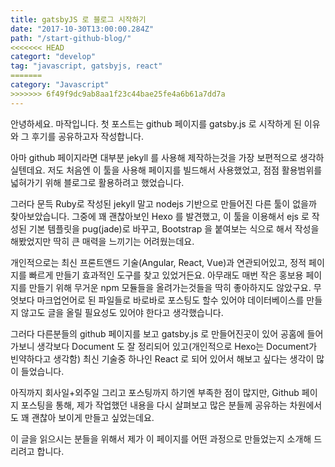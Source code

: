 ```yaml
---
title: gatsbyJS 로 블로그 시작하기
date: "2017-10-30T13:00:00.284Z"
path: "/start-github-blog/"
<<<<<<< HEAD
categort: "develop"
tag: "javascript, gatsbyjs, react"
=======
category: "Javascript"
>>>>>>> 6f49f9dc9ab8aa1f23c44bae25fe4a6b61a7dd7a
---
```


안녕하세요. 마작입니다.
첫 포스트는 github 페이지를 gatsby.js 로 시작하게 된 이유와 그 후기를 공유하고자 작성합니다.

아마 github 페이지라면 대부분 jekyll 를 사용해 제작하는것을 가장 보편적으로 생각하실텐데요. 저도 처음엔 이 툴을 사용해 페이지를 빌드해서 사용했었고, 점점 활용범위를 넓혀가기 위해 블로그로 활용하려고 했었습니다.

그러다 문득 Ruby로 작성된 jekyll 말고 nodejs 기반으로 만들어진 다른 툴이 없을까 찾아보았습니다.
그중에 꽤 괜찮아보인 Hexo 를 발견했고, 이 툴을 이용해서 ejs 로 작성된 기본 템플릿을 pug(jade)로 바꾸고, Bootstrap 을 붙여보는 식으로 해서 작성을 해봤었지만 딱히 큰 매력을 느끼기는 어려웠는데요.

개인적으로는 최신 프론트앤드 기술(Angular, React, Vue)과 연관되어있고, 정적 페이지를 빠르게 만들기 효과적인 도구를 찾고 있었거든요. 아무래도 매번 작은 홍보용 페이지를 만들기 위해 무거운 npm 모듈들을 올려가는것들을 딱히 좋아하지도 않았구요. 무엇보다 마크업언어로 된 파일들로 바로바로 포스팅도 할수 있어야 데이터베이스를 만들지 않고도 글을 올릴 필요성도 있어야 한다고 생각했습니다.

그러다 다른분들의 github 페이지를 보고 gatsby.js 로 만들어진곳이 있어 공홈에 들어가보니 생각보다 Document 도 잘 정리되어 있고(개인적으로 Hexo는 Document가 빈약하다고 생각함) 최신 기술중 하나인 React 로 되어 있어서 해보고 싶다는 생각이 많이 들었습니다.

아직까지 회사일+외주일 그리고 포스팅까지 하기엔 부족한 점이 많지만,
Github 페이지 포스팅을 통해, 제가 작업했던 내용을 다시 살펴보고 많은 분들께 공유하는 차원에서도 꽤 괜찮아 보이게 만들고 싶었는데요.

이 글을 읽으시는 분들을 위해서 제가 이 페이지를 어떤 과정으로 만들었는지 소개해 드리려고 합니다.

